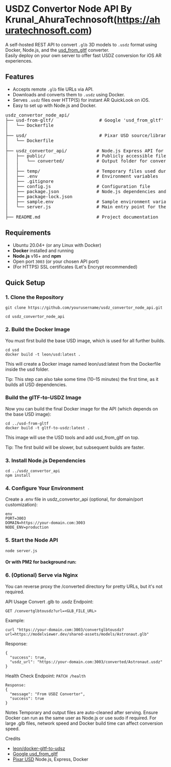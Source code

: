 # USDZ Convertor Node API By Krunal_AhuraTechnosoft(https://ahuratechnosoft.com)

A self-hosted REST API to convert `.glb` 3D models to `.usdz` format using Docker, Node.js, and the [usd_from_gltf](https://github.com/google/usd_from_gltf) converter.  
Easily deploy on your own server to offer fast USDZ conversion for iOS AR experiences.



## Features

- Accepts remote `.glb` file URLs via API.
- Downloads and converts them to `.usdz` using Docker.
- Serves `.usdz` files over HTTP(S) for instant AR QuickLook on iOS.
- Easy to set up with Node.js and Docker.

<pre>
usdz_convertor_node_api/
├── usd-from-gltf/                 # Google 'usd_from_gltf' source and main Dockerfile for building
│   └── Dockerfile
│
├── usd/                           # Pixar USD source/libraries; may also contain its own Dockerfile
│   └── Dockerfile
│
├── usdz_convertor_api/           # Node.js Express API for conversion
│   ├── public/                   # Publicly accessible files
│   │   └── converted/            # Output folder for converted USDZ files
│   │
│   ├── temp/                     # Temporary files used during conversion (auto-deleted post-process)
│   ├── .env                      # Environment variables
│   ├── .gitignore
│   ├── config.js                 # Configuration file
│   ├── package.json              # Node.js dependencies and scripts
│   ├── package-lock.json
│   ├── sample.env                # Sample environment variable file
│   └── server.js                 # Main entry point for the Express API
│
├── README.md                     # Project documentation
</pre>


## Requirements

- Ubuntu 20.04+ (or any Linux with Docker)
- **Docker** installed and running
- **Node.js** v16+ and **npm**
- Open port `3003` (or your chosen API port)
- (For HTTPS) SSL certificates (Let's Encrypt recommended)


## Quick Setup
### 1. Clone the Repository

```
git clone https://github.com/yourusername/usdz_convertor_node_api.git

cd usdz_convertor_node_api
```

### 2. Build the Docker Image
You must first build the base USD image, which is used for all further builds.

```
cd usd
docker build -t leon/usd:latest .
```

This will create a Docker image named leon/usd:latest from the Dockerfile inside the usd folder.

Tip: This step can also take some time (10–15 minutes) the first time, as it builds all USD dependencies.

### Build the glTF-to-USDZ Image
Now you can build the final Docker image for the API (which depends on the base USD image):
```
cd ../usd-from-gltf
docker build -t gltf-to-usdz:latest .
```
This image will use the USD tools and add usd_from_gltf on top.

Tip: The first build will be slower, but subsequent builds are faster.


### 3. Install Node.js Dependencies
```
cd ../usdz_convertor_api
npm install
```
### 4. Configure Your Environment
Create a .env file in usdz_convertor_api (optional, for domain/port customization):
```
env
PORT=3003
DOMAIN=https://your-domain.com:3003
NODE_ENV=production
```
### 5. Start the Node API
``` node server.js ```
#### Or with PM2 for background run:


### 6. (Optional) Serve via Nginx
You can reverse proxy the /converted directory for pretty URLs, but it's not required.

API Usage
Convert .glb to .usdz
Endpoint:
```
GET /convertglbtousdz?url=<GLB_FILE_URL>
```
Example:
```
curl "https://your-domain.com:3003/convertglbtousdz?url=https://modelviewer.dev/shared-assets/models/Astronaut.glb"
```
Response:
```
{
  "success": true,
  "usdz_url": "https://your-domain.com:3003/converted/Astronaut.usdz"
}
```
Health Check
Endpoint:
```PATCH /health```
```
Response:
{
  "message": "From USDZ Convertor",
  "success": true
}
```
Notes
Temporary and output files are auto-cleaned after serving.
Ensure Docker can run as the same user as Node.js or use sudo if required.
For large .glb files, network speed and Docker build time can affect conversion speed.

Credits
- [leon/docker-gltf-to-udsz](https://github.com/leon/docker-gltf-to-udsz)
- [Google usd_from_gltf](https://github.com/google/usd_from_gltf)
- [Pixar USD](https://github.com/PixarAnimationStudios/USD)
Node.js, Express, Docker
